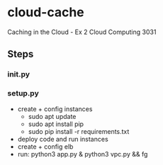 # cloud-cache

Caching in the Cloud - Ex 2 Cloud Computing 3031

## Steps

### init.py

### setup.py

- create + config instances
  - sudo apt update
  - sudo apt install pip
  - sudo pip install -r requirements.txt
- deploy code and run instances
- create + config elb
- run: python3 app.py & python3 vpc.py && fg
